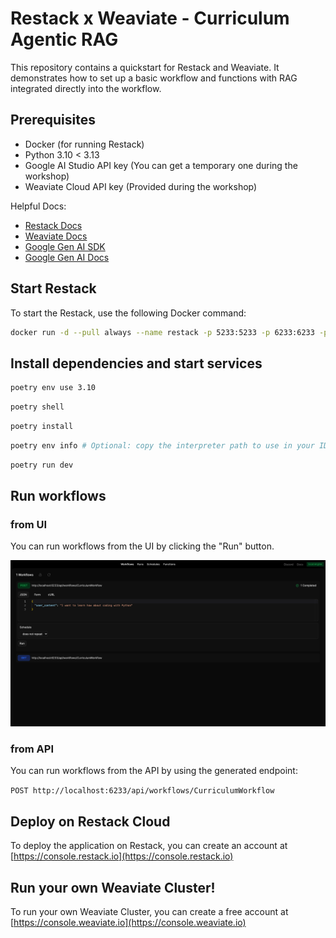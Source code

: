 # Restack x Weaviate - Curriculum Agentic RAG

This repository contains a quickstart for Restack and Weaviate.
It demonstrates how to set up a basic workflow and functions with RAG integrated directly into the workflow.

## Prerequisites

- Docker (for running Restack)
- Python 3.10 < 3.13
- Google AI Studio API key (You can get a temporary one during the workshop)
- Weaviate Cloud API key (Provided during the workshop)

Helpful Docs:

- [Restack Docs](https://docs.restackio)
- [Weaviate Docs](https://weaviate.io/)
- [Google Gen AI SDK](https://googleapis.github.io/python-genai/)
- [Google Gen AI Docs](https://ai.google.dev/gemini-api/docs/sdks)

## Start Restack

To start the Restack, use the following Docker command:

```bash
docker run -d --pull always --name restack -p 5233:5233 -p 6233:6233 -p 7233:7233 ghcr.io/restackio/restack:main
```

## Install dependencies and start services

```bash
poetry env use 3.10
```

```bash
poetry shell
```

```bash
poetry install
```

```bash
poetry env info # Optional: copy the interpreter path to use in your IDE (e.g. Cursor, VSCode, etc.)
```

```bash
poetry run dev
```

## Run workflows

### from UI

You can run workflows from the UI by clicking the "Run" button.

![Run workflows from UI](./screenshot-api-endpoints.png)

### from API

You can run workflows from the API by using the generated endpoint:

`POST http://localhost:6233/api/workflows/CurriculumWorkflow`

## Deploy on Restack Cloud

To deploy the application on Restack, you can create an account at [https://console.restack.io](https://console.restack.io)


## Run your own Weaviate Cluster!

To run your own Weaviate Cluster, you can create a free account at [https://console.weaviate.io](https://console.weaviate.io)
